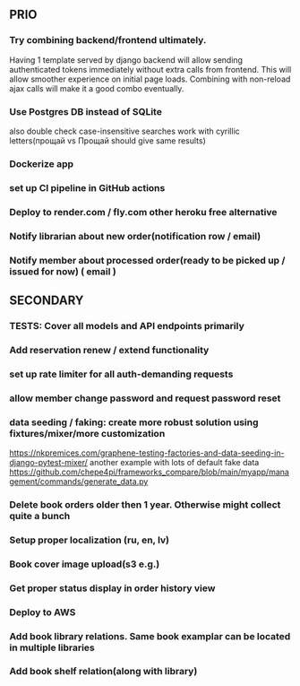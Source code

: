 ## PRIO

### Try combining backend/frontend ultimately.
Having 1 template served by django backend will allow sending authenticated tokens immediately
without extra calls from frontend. This will allow smoother experience on initial page loads.
Combining with non-reload ajax calls will make it a good combo eventually.

### Use Postgres DB instead of SQLite
also double check case-insensitive searches work with cyrillic letters(прощай vs Прощай should give same results)
### Dockerize app
### set up CI pipeline in GitHub actions
### Deploy to render.com / fly.com other heroku free alternative
### Notify librarian about new order(notification row / email)
### Notify member about processed order(ready to be picked up / issued for now) ( email )


## SECONDARY

### TESTS: Cover all models and API endpoints primarily
### Add reservation renew / extend functionality
### set up rate limiter for all auth-demanding requests
### allow member change password and request password reset
### data seeding / faking: create more robust solution using fixtures/mixer/more customization
https://nkpremices.com/graphene-testing-factories-and-data-seeding-in-django-pytest-mixer/
another example with lots of default fake data
https://github.com/chepe4pi/frameworks_compare/blob/main/myapp/management/commands/generate_data.py


### Delete book orders older then 1 year. Otherwise might collect quite a bunch

### Setup proper localization (ru, en, lv)

### Book cover image upload(s3 e.g.)

### Get proper status display in order history view

### Deploy to AWS

### Add book library relations. Same book examplar can be located in multiple libraries
### Add book shelf relation(along with library)
